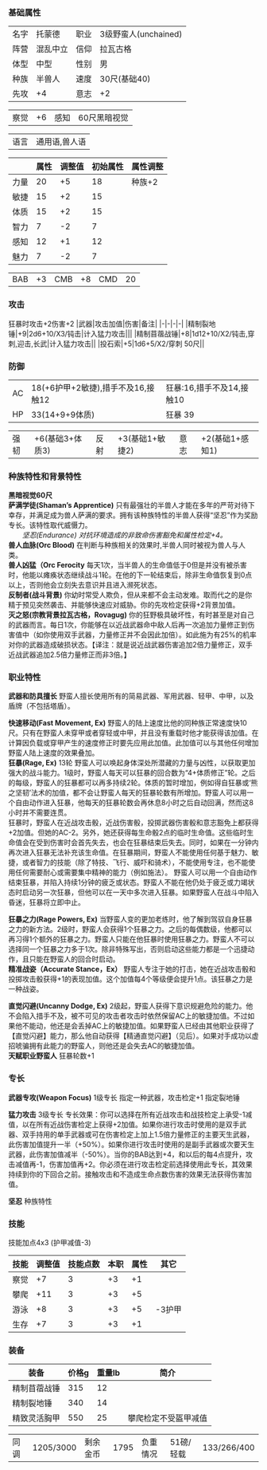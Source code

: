 ### 基础属性 ###
<table>
    <tr>
        <td>名字</td>
        <td>托蒙德</td>
	    <td>职业</td>
        <td>3级野蛮人(unchained)</td>
    </tr>
    <tr>
        <td>阵营</td>
        <td>混乱中立</td>
        <td>信仰</td>
	    <td>拉瓦古格</td>
    </tr>
    <tr>
        <td>体型</td>
        <td>中型</td>
        <td>性别</td>
		<td>男</td>
    </tr>
	<tr>
		<td>种族</td>
		<td>半兽人</td>
        <td>速度</td>
        <td>30尺(基础40)</td>
    </tr>
    <tr>
	    <td>先攻</td>
	    <td>+4</td>
        <td>意志</td>
        <td>+2</td>
    </tr>
</table>
<table>
    <tr>
        <td>察觉</td>
        <td>+6</td>
		<td>感知</td>
        <td>60尺黑暗视觉</td>
    </tr>
</table>
<table>
    <tr>
        <td>语言</td>
        <td>通用语,兽人语</td>
    </tr>
</table>

||属性|调整值|初始属性|属性调整|
|-|-|-|-|-|
|力量|20|+5|18|种族+2|
|敏捷|15|+2|15|
|体质|15|+2|15|
|智力|7|-2|7|
|感知|12|+1|12|
|魅力|7|-2|7|
<table>
    <tr>
        <td>BAB</td>
        <td>+3</td>
		<td>CMB</td>
        <td>+8</td>
		<td>CMD</td>
        <td>20</td>
    </tr>
</table>

### 攻击 ###
狂暴时攻击+2伤害+2
|武器|攻击加值|伤害|备注|
|-|-|-|-|
|精制裂地锤|+9|2d6+10/X3/钝击|计入猛力攻击|||
|精制苜蓿战锤|+8|1d12+10/X2/钝击,穿刺,迎击,长武|计入猛力攻击||
|投石索|+5|1d6+5/X2/穿刺 50尺||
### 防御 ###
<table>
    <tr>
        <td>AC</td>
        <td>18(+6护甲+2敏捷),措手不及16,接触12</td>
        <td>狂暴:16,措手不及14,接触10</td>
    </tr>
	<tr>
        <td>HP</td>
        <td>33(14+9+9体质)</td>
        <td>狂暴 39</td>
    </tr>
</table>
<table>
    <tr>
        <td>强韧</td>
        <td>+6(基础3+体质3)</td>
		<td>反射</td>
        <td>+3(基础1+敏捷2)</td>
		<td>意志</td>
        <td>+2(基础1+感知1)</td>
    </tr>
</table>

### 种族特性和背景特性 ###
**黑暗视觉60尺**  
**萨满学徒(Shaman’s Apprentice)** 只有最强壮的半兽人才能在多年的严苛对待下幸存，并满足成为兽人萨满的要求。拥有该种族特性的半兽人获得“坚忍”作为奖励专长。该特性取代威慑力。  
　　*坚忍(Endurance) 对抗环境造成的非致命伤害豁免和属性检定+4。*  
**兽人血脉(Orc Blood)** 在判断与种族相关的效果时,半兽人同时被视为兽人与人类。  
**兽人凶猛（Orc Ferocity** 每天1次，当半兽人的生命值低于0但是并没有被杀害时，他能以瘫痪状态继续战斗1轮。在他的下一轮结束后，除非生命值恢复到0点以上，否则他会立刻失去意识并且进入濒死状态。  
**反制者(战斗背景)** 你幼时常受人欺负，但从来都不会主动发难。取而代之的是你精于预见突然袭击、并能够快速应对威胁。你的先攻检定获得+2背景加值。  
**灭之怒(宗教背景拉瓦古格，Rovagug)**  你的狂野极具破坏性，有时甚至是对自己的武器而言。每日1次，你能够在以近战武器命中敌人后再一次追加力量修正到伤害值中（如你使用双手武器，力量修正并不会因此加倍）。如此施为有25%的机率对你的武器造成破损状态。【译注：就是说近战武器伤害追加2倍力量修正，双手近战武器追加2.5倍力量修正而非3倍。】
### 职业特性 ###
**武器和防具擅长** 野蛮人擅长使用所有的简易武器、军用武器、轻甲、中甲，以及盾牌（不包括塔盾）。

**快速移动(Fast Movement, Ex)** 野蛮人的陆上速度比他的同种族正常速度快10尺。只有在野蛮人未穿甲或者穿轻或中甲，并且没有重载时他才能获得该加值。在计算因负载或穿甲产生的速度修正时要先应用此加值。此加值可以与其他任何增加野蛮人陆上速度的效果叠加。  
**狂暴(Rage, Ex)** 13轮 野蛮人可以唤起身体深处所潜藏的力量与凶性，以获取更加强大的战斗能力。1级时，野蛮人每天可以狂暴的回合数为“4+体质修正”轮。之后的每级，野蛮人的狂暴都可以再多持续2轮。体质的暂时增加，例如得自狂暴或‘熊之坚韧’法术的加值，都不会让野蛮人每天的狂暴轮数有所增加。野蛮人可以用一个自由动作进入狂暴，他每天的狂暴轮数会再休息8小时之后自动回满，然而这8小时并不需要连贯。  
狂暴时，野蛮人在近战攻击骰，近战伤害骰，投掷武器伤害骰和意志豁免上都获得+2加值。但她的AC-2。另外，她还获得每生命骰2点的临时生命值。这些临时生命值会在受到伤害时会首先失去，也会在狂暴结束后失去。同时，如果在一分钟内再次进入狂暴无法补充该生命值。在狂暴期间，野蛮人不能使用任何基于魅力、敏捷，或者智力的技能（除了特技、飞行、威吓和骑术），不能使用专注，也不能使用任何需要耐心或需要集中精神的能力（例如施法）。
野蛮人可以用一个自由动作结束狂暴，并陷入持续1分钟的疲乏或状态。野蛮人不能在他仍处于疲乏或力竭状态时启动另一次狂暴，但他可以在一天中多次进入狂暴。如果野蛮人在战斗中陷入昏迷，狂暴将立即中止。

**狂暴之力(Rage Powers, Ex)** 当野蛮人变的更加老练时，他了解到驾驭自身狂暴之力的新方法。2级时，野蛮人会获得1个狂暴之力。之后的每偶数级，他都可以再习得1个额外的狂暴之力。野蛮人只能在他狂暴时使用狂暴之力。野蛮人不可以选择同一个狂暴之力多于1次。除非特殊写出，否则启动这些能力都是一个迅捷动作，且只能在野蛮人的回合时启动。  
**精准战姿（Accurate Stance，Ex）** 野蛮人专注于她的打击，她在近战攻击骰和投掷攻击骰获得+1的表现加值。这个加值每4个等级便会提升1点。该狂暴之力是一种战姿。


**直觉闪避(Uncanny Dodge, Ex)** 2级起，野蛮人获得下意识规避危险的能力。他不会陷入措手不及，被不可见的攻击者攻击时依然保留AC上的敏捷加值。不过如果他不能动，他还是会丢掉AC上的敏捷加值。如果野蛮人已经由其他职业获得了【直觉闪避】能力，那么他自动获得【精通直觉闪避】（见后）。如果对手成功以虚招唬骗拥有此能力的野蛮人，则他还是会失去AC的敏捷加值。  
**天赋职业野蛮人** 狂暴轮数+1

### 专长 ###

**武器专攻(Weapon Focus)** 1级专长 指定一种武器，攻击检定+1 指定裂地锤
 
**猛力攻击** 3级专长 专长效果：你可以选择在所有近战攻击和战技检定上承受-1减值，以在所有近战伤害检定上获得+2加值。如果你进行攻击时使用的是双手武器、双手持用的单手武器或可在伤害检定上加上1.5倍力量修正的主要天生武器，此伤害加值提升一半（+50%）。如果你进行攻击时使用的是副手武器或次要天生武器，此伤害加值减半（-50%）。当你的BAB达到+4，和以后的每4点提升，攻击减值再-1，伤害加值再+2。你必须在进行攻击检定前选择使用此专长，其效果持续到你的下回合之前。接触攻击和不造成生命点数伤害的效果无法获得伤害加值。


 
**坚忍** 种族特性   

### 技能 ###
技能加点4x3 (护甲减值-3)

|技能|调整值|技能点数|本职|属性|其它|
|-|-|-|-|-|-|
|察觉|+7|3|+3|+1|
|攀爬|+11|3|+3|+5|
|游泳|+8|3|+3|+5|-3护甲|
|生存|+7|3|+3|+1|

### 装备 ###
|装备|价格g|重量lb|简介|
|-|-|-|-|
|精制苜蓿战锤|315|12|
|精制裂地锤|340|14|
|精致灵活胸甲|550|25|攀爬检定不受盔甲减值|检定+1

<table>
    <tr>	    
        <td>同调</td>	     
        <td>1205/3000</td>	     
        <td>剩余金币</td>	       
        <td>1795</td>	       
        <td>负重情况</td>	       
        <td>51磅/轻载</td>	       	        
	<td>133/266/400</td>
    </tr>
</table>



